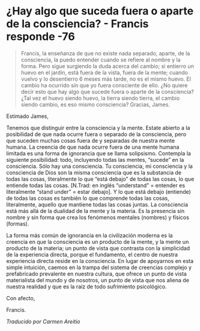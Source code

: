 # ¿Hay algo que suceda fuera o aparte de la consciencia? - Francis responde -76

>Francis, la enseñanza de que no existe nada separado, aparte, de la consciencia, la puedo entender cuando se refiere al nombre y la forma. Pero sigue surgiendo la duda acerca del cambio; si entierro un huevo en el jardín, está fuera de la vista, fuera de la mente; cuando vuelvo y lo desentierro 6 meses más tarde, no es el mismo huevo. El cambio ha ocurrido sin que yo fuera consciente de ello. ¿No quiere decir esto que hay algo que sucede fuera o aparte de la consciencia? ¿Tal vez el huevo siendo huevo, la tierra siendo tierra, el cambio siendo cambio, es eso mismo consciencia? Gracias, James.

Estimado James,

Tenemos que distinguir entre la consciencia y la mente. Estate abierto a la posibilidad de que nada ocurre fuera o separado de la consciencia, pero que suceden muchas cosas fuera de y separadas de nuestra mente humana. La creencia de que nada ocurre fuera de una mente humana limitada es una forma de ignorancia que se llama solipsismo. Contempla la siguiente posibilidad: todo, incluyendo todas las mentes, “sucede” en la consciencia. Sólo hay una consciencia. Tu consciencia, mi consciencia y la consciencia de Dios son la misma consciencia que es la substancia de todas las cosas, literalmente lo que “está debajo” de todas las cosas, lo que entiende todas las cosas. [N.Trad: en inglés “understand” = entender es literalmente “stand under” = estar debajo]. Y lo que está debajo (entiende) de todas las cosas es también lo que comprende todas las cosas, literalmente, aquello que mantiene todas las cosas juntas. La consciencia está más allá de la dualidad de la mente y la materia. Es la presencia sin nombre y sin forma que crea los fenómenos mentales (nombres) y físicos (formas).

La forma más común de ignorancia en la civilización moderna es la creencia en que la consciencia es un producto de la mente, y la mente un producto de la materia; un punto de vista que contrasta con la simplicidad de la experiencia directa, porque el fundamento, el centro de nuestra experiencia directa reside en la consciencia. En lugar de apoyarnos en esta simple intuición, caemos en la trampa del sistema de creencias complejo y prefabricado prevalente en nuestra cultura, que ofrece un punto de vista materialista del mundo y de nosotros, un punto de vista que nos aliena de nuestra realidad y que es la raíz de todo sufrimiento psicológico.

Con afecto,

Francis.

_Traducido por Carmen Areitio_